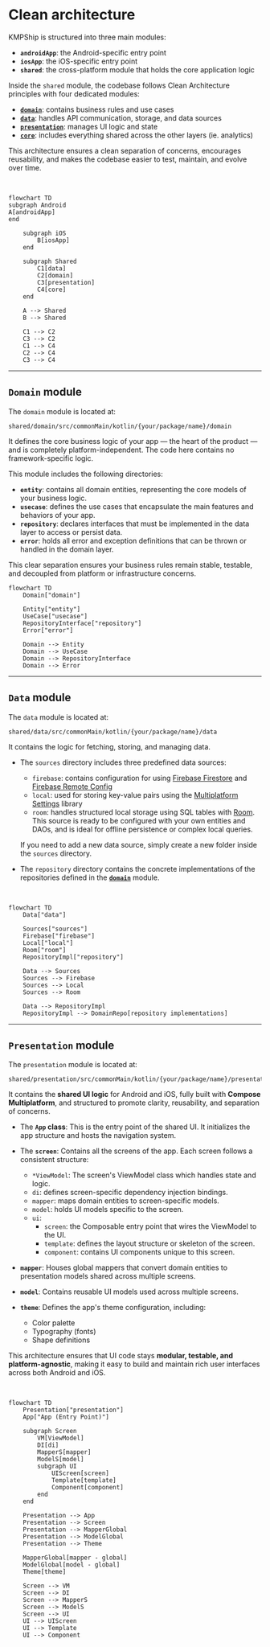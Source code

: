 # Clean architecture

KMPShip is structured into three main modules:

* **`androidApp`**: the Android-specific entry point
* **`iosApp`**: the iOS-specific entry point
* **`shared`**: the cross-platform module that holds the core application logic

Inside the `shared` module, the codebase follows Clean Architecture principles with four dedicated modules:

* [**`domain`**](#domain-module): contains business rules and use cases
* [**`data`**](#data-module): handles API communication, storage, and data sources
* [**`presentation`**](#presentation-module): manages UI logic and state
* [**`core`**](#core-module): includes everything shared across the other layers (ie. analytics)

This architecture ensures a clean separation of concerns, encourages reusability, and makes the codebase easier to test, maintain, and evolve over time.

&nbsp;

```mermaid
flowchart TD
subgraph Android
A[androidApp]
end

    subgraph iOS
        B[iosApp]
    end

    subgraph Shared
        C1[data]
        C2[domain]
        C3[presentation]
        C4[core]
    end

    A --> Shared
    B --> Shared

    C1 --> C2
    C3 --> C2
    C1 --> C4
    C2 --> C4
    C3 --> C4
```

---

## `Domain` module

The `domain` module is located at:

```
shared/domain/src/commonMain/kotlin/{your/package/name}/domain
```

It defines the core business logic of your app — the heart of the product — and is completely platform-independent. The code here contains no framework-specific logic.

This module includes the following directories:

* **`entity`**: contains all domain entities, representing the core models of your business logic.
* **`usecase`**: defines the use cases that encapsulate the main features and behaviors of your app.
* **`repository`**: declares interfaces that must be implemented in the data layer to access or persist data.
* **`error`**: holds all error and exception definitions that can be thrown or handled in the domain layer.

This clear separation ensures your business rules remain stable, testable, and decoupled from platform or infrastructure concerns.

```mermaid
flowchart TD
    Domain["domain"]

    Entity["entity"]
    UseCase["usecase"]
    RepositoryInterface["repository"]
    Error["error"]

    Domain --> Entity
    Domain --> UseCase
    Domain --> RepositoryInterface
    Domain --> Error
```

---

## `Data` module

The `data` module is located at:

```
shared/data/src/commonMain/kotlin/{your/package/name}/data
```

It contains the logic for fetching, storing, and managing data.

* The `sources` directory includes three predefined data sources:

    * `firebase`: contains configuration for using [Firebase Firestore](https://firebase.google.com/docs/firestore) and [Firebase Remote Config](https://firebase.google.com/docs/remote-config)
    * `local`: used for storing key-value pairs using the [Multiplatform Settings](https://github.com/russhwolf/multiplatform-settings) library
    * `room`: handles structured local storage using SQL tables with [Room](https://developer.android.com/kotlin/multiplatform/room). This source is ready to be configured with your own entities and DAOs, and is ideal for offline persistence or complex local queries.

  If you need to add a new data source, simply create a new folder inside the `sources` directory.

* The `repository` directory contains the concrete implementations of the repositories defined in the [**`domain`**](#domain-module) module.

&nbsp;

```mermaid
flowchart TD
    Data["data"]

    Sources["sources"]
    Firebase["firebase"]
    Local["local"]
    Room["room"]
    RepositoryImpl["repository"]

    Data --> Sources
    Sources --> Firebase
    Sources --> Local
    Sources --> Room

    Data --> RepositoryImpl
    RepositoryImpl --> DomainRepo[repository implementations]

```

---

## `Presentation` module

The `presentation` module is located at:

```
shared/presentation/src/commonMain/kotlin/{your/package/name}/presentation
```

It contains the **shared UI logic** for Android and iOS, fully built with **Compose Multiplatform**, and structured to promote clarity, reusability, and separation of concerns.

* The **`App` class**: This is the entry point of the shared UI. It initializes the app structure and hosts the navigation system.

* The **`screen`**: Contains all the screens of the app. Each screen follows a consistent structure:
    * `*ViewModel`: The screen's ViewModel class which handles state and logic.
    * `di`: defines screen-specific dependency injection bindings.
    * `mapper`: maps domain entities to screen-specific models.
    * `model`: holds UI models specific to the screen.
    * `ui`:
        * `screen`: the Composable entry point that wires the ViewModel to the UI.
        * `template`: defines the layout structure or skeleton of the screen.
        * `component`: contains UI components unique to this screen.

* **`mapper`**: Houses global mappers that convert domain entities to presentation models shared across multiple screens.

* **`model`**: Contains reusable UI models used across multiple screens.

* **`theme`**: Defines the app's theme configuration, including:
    * Color palette
    * Typography (fonts)
    * Shape definitions

This architecture ensures that UI code stays **modular, testable, and platform-agnostic**, making it easy to build and maintain rich user interfaces across both Android and iOS.

&nbsp;

```mermaid
flowchart TD
    Presentation["presentation"]
    App["App (Entry Point)"]

    subgraph Screen
        VM[ViewModel]
        DI[di]
        MapperS[mapper]
        ModelS[model]
        subgraph UI
            UIScreen[screen]
            Template[template]
            Component[component]
        end
    end
    
    Presentation --> App
    Presentation --> Screen
    Presentation --> MapperGlobal
    Presentation --> ModelGlobal
    Presentation --> Theme

    MapperGlobal[mapper - global]
    ModelGlobal[model - global]
    Theme[theme]

    Screen --> VM
    Screen --> DI
    Screen --> MapperS
    Screen --> ModelS
    Screen --> UI
    UI --> UIScreen
    UI --> Template
    UI --> Component
```

